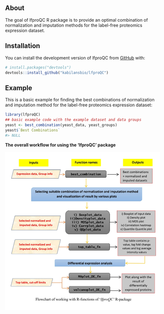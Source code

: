 
<!-- README.md is generated from README.Rmd. Please edit that file -->

## About

<!-- badges: start -->
<!-- badges: end -->

The goal of lfproQC R package is to provide an optimal combination of
normalization and imputation methods for the label-free proteomics
expression dataset. 

## Installation

You can install the development version of lfproQC from
[GitHub](https://github.com/) with:

``` r
# install.packages("devtools")
devtools::install_github("kabilansbio/lfproQC")
```

## Example

This is a basic example for finding the best combinations of
normalization and imputation method for the label-free proteomics
expression dataset:

``` r
library(lfproQC)
## basic example code with the example dataset and data groups
yeast <- best_combination(yeast_data, yeast_groups)
yeast$`Best Combinations`
#> NULL
```

**The overall workflow for using the ‘lfproQC’ package**

<img src="vignettes/images/flow1.jpg" width="800px" />
